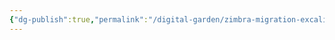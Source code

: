 ```yaml
---
{"dg-publish":true,"permalink":"/digital-garden/zimbra-migration-excalidraw/","tags":["excalidraw"]}
---
```

<style> .container {font-family: sans-serif; text-align: center;} .button-wrapper button {z-index: 1;height: 40px; width: 100px; margin: 10px;padding: 5px;} .excalidraw .App-menu_top .buttonList { display: flex;} .excalidraw-wrapper { height: 800px; margin: 50px; position: relative;} :root[dir="ltr"] .excalidraw .layer-ui__wrapper .zen-mode-transition.App-menu_bottom--transition-left {transform: none;} </style><script src="https://cdn.jsdelivr.net/npm/react@17/umd/react.production.min.js"></script><script src="https://cdn.jsdelivr.net/npm/react-dom@17/umd/react-dom.production.min.js"></script><script type="text/javascript" src="https://cdn.jsdelivr.net/npm/@excalidraw/excalidraw@0/dist/excalidraw.production.min.js"></script><div id="Zimbra_Migrationexcalidraw.md"></div><script>(function(){const InitialData={"type":"excalidraw","version":2,"source":"https://github.com/zsviczian/obsidian-excalidraw-plugin/releases/tag/2.0.2","elements":[{"type":"rectangle","version":319,"versionNonce":898937360,"isDeleted":false,"id":"iq3Qh6oHLPuf_gsxiv6eB","fillStyle":"hachure","strokeWidth":1,"strokeStyle":"solid","roughness":1,"opacity":100,"angle":0,"x":-897.8829393718546,"y":-477.70450695076755,"strokeColor":"#1e1e1e","backgroundColor":"transparent","width":272,"height":87,"seed":28373621,"groupIds":[],"frameId":"r7iLV1slqW8E9rJmO40bN","roundness":{"type":3},"boundElements":[],"updated":1700344393751,"link":null,"locked":false},{"type":"text","version":158,"versionNonce":1918103568,"isDeleted":false,"id":"Q8lOZLnI","fillStyle":"hachure","strokeWidth":1,"strokeStyle":"solid","roughness":1,"opacity":100,"angle":0,"x":-860,"y":-460,"strokeColor":"#1e1e1e","backgroundColor":"transparent","width":221.259765625,"height":50,"seed":1626637813,"groupIds":[],"frameId":"r7iLV1slqW8E9rJmO40bN","roundness":null,"boundElements":[{"id":"nEV8N1EYBO9bPkDLxiLAr","type":"arrow"},{"id":"gPQPl01xyvRiCWuFdnGJM","type":"arrow"},{"id":"GBhAGGj8ah8osDVohyFXQ","type":"arrow"}],"updated":1700344393751,"link":null,"locked":false,"fontSize":20,"fontFamily":1,"text":"What To Keep In Mind\nBefore Migration","rawText":"What To Keep In Mind\nBefore Migration","textAlign":"left","verticalAlign":"top","containerId":null,"originalText":"What To Keep In Mind\nBefore Migration","lineHeight":1.25,"baseline":43},{"type":"rectangle","version":129,"versionNonce":1377003536,"isDeleted":false,"id":"uOKFaSWed9B8Tnox9uHQa","fillStyle":"hachure","strokeWidth":1,"strokeStyle":"solid","roughness":1,"opacity":100,"angle":0,"x":-927.0656344877762,"y":-301.7288837039104,"strokeColor":"#1e1e1e","backgroundColor":"transparent","width":79,"height":35,"seed":841062779,"groupIds":[],"frameId":"r7iLV1slqW8E9rJmO40bN","roundness":{"type":3},"boundElements":[{"id":"rfBNvKyq","type":"text"}],"updated":1700344393751,"link":null,"locked":false},{"type":"text","version":132,"versionNonce":965469712,"isDeleted":false,"id":"rfBNvKyq","fillStyle":"hachure","strokeWidth":1,"strokeStyle":"solid","roughness":1,"opacity":100,"angle":0,"x":-922.0055987822097,"y":-296.7288837039104,"strokeColor":"#1e1e1e","backgroundColor":"transparent","width":68.87992858886719,"height":25,"seed":1123626043,"groupIds":[],"frameId":"r7iLV1slqW8E9rJmO40bN","roundness":null,"boundElements":[],"updated":1700344393751,"link":null,"locked":false,"fontSize":20,"fontFamily":1,"text":"Backup","rawText":"Backup","textAlign":"center","verticalAlign":"middle","containerId":"uOKFaSWed9B8Tnox9uHQa","originalText":"Backup","lineHeight":1.25,"baseline":18},{"type":"rectangle","version":154,"versionNonce":1497670672,"isDeleted":false,"id":"4a7tNZtwxSbmJCJuV9FfI","fillStyle":"hachure","strokeWidth":1,"strokeStyle":"solid","roughness":1,"opacity":100,"angle":0,"x":-806.259312195877,"y":-300.7288837039104,"strokeColor":"#1e1e1e","backgroundColor":"transparent","width":98,"height":35,"seed":957023221,"groupIds":[],"frameId":"r7iLV1slqW8E9rJmO40bN","roundness":{"type":3},"boundElements":[{"id":"ksSujKiq","type":"text"}],"updated":1700344393751,"link":null,"locked":false},{"type":"text","version":157,"versionNonce":1060479504,"isDeleted":false,"id":"ksSujKiq","fillStyle":"hachure","strokeWidth":1,"strokeStyle":"solid","roughness":1,"opacity":100,"angle":0,"x":-800.9992719126739,"y":-295.7288837039104,"strokeColor":"#1e1e1e","backgroundColor":"transparent","width":87.47991943359375,"height":25,"seed":1337920821,"groupIds":[],"frameId":"r7iLV1slqW8E9rJmO40bN","roundness":null,"boundElements":[],"updated":1700344393751,"link":null,"locked":false,"fontSize":20,"fontFamily":1,"text":"Downtime","rawText":"Downtime","textAlign":"center","verticalAlign":"middle","containerId":"4a7tNZtwxSbmJCJuV9FfI","originalText":"Downtime","lineHeight":1.25,"baseline":18},{"type":"rectangle","version":468,"versionNonce":2052513808,"isDeleted":false,"id":"nKoJQm5kO1SFatRzoZY9h","fillStyle":"hachure","strokeWidth":1,"strokeStyle":"solid","roughness":1,"opacity":100,"angle":0,"x":-670.7136384168965,"y":-306.852510879888,"strokeColor":"#1e1e1e","backgroundColor":"transparent","width":96,"height":35,"seed":467741787,"groupIds":[],"frameId":"r7iLV1slqW8E9rJmO40bN","roundness":{"type":3},"boundElements":[{"id":"UgQzuJ7v","type":"text"},{"id":"nEV8N1EYBO9bPkDLxiLAr","type":"arrow"},{"id":"y2Wvi-_KIgaw_ri5cTZNj","type":"arrow"}],"updated":1700344393751,"link":null,"locked":false},{"type":"text","version":523,"versionNonce":2057330192,"isDeleted":false,"id":"UgQzuJ7v","fillStyle":"hachure","strokeWidth":1,"strokeStyle":"solid","roughness":1,"opacity":100,"angle":0,"x":-665.6035920301778,"y":-301.852510879888,"strokeColor":"#1e1e1e","backgroundColor":"transparent","width":85.7799072265625,"height":25,"seed":1470690549,"groupIds":[],"frameId":"r7iLV1slqW8E9rJmO40bN","roundness":null,"boundElements":[],"updated":1700344393751,"link":null,"locked":false,"fontSize":20,"fontFamily":1,"text":"Approach","rawText":"Approach","textAlign":"center","verticalAlign":"middle","containerId":"nKoJQm5kO1SFatRzoZY9h","originalText":"Approach","lineHeight":1.25,"baseline":18},{"type":"rectangle","version":125,"versionNonce":393419504,"isDeleted":false,"id":"QagbgcEW8AWpcQwPDnh5j","fillStyle":"hachure","strokeWidth":1,"strokeStyle":"solid","roughness":1,"opacity":100,"angle":0,"x":-500,"y":-380,"strokeColor":"#1e1e1e","backgroundColor":"transparent","width":444,"height":60,"seed":1678291963,"groupIds":[],"frameId":"z3yoOkJibmjE45TCNz4JK","roundness":{"type":3},"boundElements":[{"id":"WY0pu1e4","type":"text"},{"id":"y2Wvi-_KIgaw_ri5cTZNj","type":"arrow"}],"updated":1700344416698,"link":null,"locked":false},{"type":"text","version":220,"versionNonce":554978320,"isDeleted":false,"id":"WY0pu1e4","fillStyle":"hachure","strokeWidth":1,"strokeStyle":"solid","roughness":1,"opacity":100,"angle":0,"x":-494.759765625,"y":-375,"strokeColor":"#1e1e1e","backgroundColor":"transparent","width":433.51953125,"height":50,"seed":1288076507,"groupIds":[],"frameId":"z3yoOkJibmjE45TCNz4JK","roundness":null,"boundElements":[],"updated":1700344416698,"link":null,"locked":false,"fontSize":20,"fontFamily":1,"text":"Service migration followed by data migration\n","rawText":"Service migration followed by data migration\n","textAlign":"center","verticalAlign":"middle","containerId":"QagbgcEW8AWpcQwPDnh5j","originalText":"Service migration followed by data migration\n","lineHeight":1.25,"baseline":43},{"type":"arrow","version":752,"versionNonce":1389311865,"isDeleted":false,"id":"nEV8N1EYBO9bPkDLxiLAr","fillStyle":"hachure","strokeWidth":1,"strokeStyle":"solid","roughness":1,"opacity":100,"angle":0,"x":-720.6729949461201,"y":-402,"strokeColor":"#1e1e1e","backgroundColor":"transparent","width":75.78430752452084,"height":87.14748912011203,"seed":1772969595,"groupIds":[],"frameId":"r7iLV1slqW8E9rJmO40bN","roundness":{"type":2},"boundElements":[],"updated":1700521910559,"link":null,"locked":false,"startBinding":{"elementId":"Q8lOZLnI","gap":8,"focus":0},"endBinding":{"elementId":"nKoJQm5kO1SFatRzoZY9h","gap":8,"focus":0},"lastCommittedPoint":null,"startArrowhead":null,"endArrowhead":"arrow","points":[[0,0],[75.78430752452084,87.14748912011203]]},{"type":"arrow","version":210,"versionNonce":709914364,"isDeleted":false,"id":"gPQPl01xyvRiCWuFdnGJM","fillStyle":"hachure","strokeWidth":1,"strokeStyle":"solid","roughness":1,"opacity":100,"angle":0,"x":-752.1096483879751,"y":-402,"strokeColor":"#1e1e1e","backgroundColor":"transparent","width":3.985051486137877,"height":94.765625,"seed":721921109,"groupIds":[],"frameId":"r7iLV1slqW8E9rJmO40bN","roundness":{"type":2},"boundElements":[],"updated":1700519593154,"link":null,"locked":false,"startBinding":{"elementId":"Q8lOZLnI","focus":0,"gap":8},"endBinding":null,"lastCommittedPoint":null,"startArrowhead":null,"endArrowhead":"arrow","points":[[0,0],[-8.433352756922659,101.58695799127162]]},{"type":"arrow","version":211,"versionNonce":155358757,"isDeleted":false,"id":"GBhAGGj8ah8osDVohyFXQ","fillStyle":"hachure","strokeWidth":1,"strokeStyle":"solid","roughness":1,"opacity":100,"angle":0,"x":-787.2626641781644,"y":-402,"strokeColor":"#1e1e1e","backgroundColor":"transparent","width":60.403247929620306,"height":93.6876716030028,"seed":1126324571,"groupIds":[],"frameId":"r7iLV1slqW8E9rJmO40bN","roundness":{"type":2},"boundElements":[],"updated":1700519593154,"link":null,"locked":false,"startBinding":{"elementId":"Q8lOZLnI","focus":0,"gap":8},"endBinding":null,"lastCommittedPoint":null,"startArrowhead":null,"endArrowhead":"arrow","points":[[0,0],[-116.64813876736093,101.58695799127162]]},{"type":"arrow","version":441,"versionNonce":1764700921,"isDeleted":false,"id":"y2Wvi-_KIgaw_ri5cTZNj","fillStyle":"hachure","strokeWidth":1,"strokeStyle":"solid","roughness":1,"opacity":100,"angle":0,"x":-572.5294801120785,"y":-304.54130988151644,"strokeColor":"#1e1e1e","backgroundColor":"transparent","width":67.08854805202253,"height":35.9249605169515,"seed":404144987,"groupIds":[],"frameId":null,"roundness":{"type":2},"boundElements":[],"updated":1700521910563,"link":null,"locked":false,"startBinding":{"elementId":"nKoJQm5kO1SFatRzoZY9h","gap":2.18415830481797,"focus":0.2704445676769288},"endBinding":{"elementId":"QagbgcEW8AWpcQwPDnh5j","gap":5.440932060056014,"focus":0.7540252482798587},"lastCommittedPoint":null,"startArrowhead":null,"endArrowhead":"arrow","points":[[0,0],[67.08854805202253,-35.9249605169515]]},{"type":"frame","version":57,"versionNonce":85029143,"isDeleted":false,"id":"r7iLV1slqW8E9rJmO40bN","fillStyle":"solid","strokeWidth":2,"strokeStyle":"solid","roughness":0,"opacity":100,"angle":0,"x":-940,"y":-520,"strokeColor":"#bbb","backgroundColor":"transparent","width":400,"height":280,"seed":83401744,"groupIds":[],"frameId":null,"roundness":null,"boundElements":[],"updated":1700521334721,"link":null,"locked":false,"customData":{"frameColor":{"stroke":"#0D2D57","fill":"#164F9A","nameColor":"#1D66C7"}},"name":null},{"type":"frame","version":17,"versionNonce":504444471,"isDeleted":false,"id":"JbM2HH6bXPDk_quiZUoaj","fillStyle":"solid","strokeWidth":2,"strokeStyle":"solid","roughness":0,"opacity":100,"angle":0,"x":-700,"y":-320,"strokeColor":"#bbb","backgroundColor":"transparent","width":160,"height":60,"seed":78516752,"groupIds":[],"frameId":null,"roundness":null,"boundElements":[],"updated":1700521334721,"link":null,"locked":false,"customData":{"frameColor":{"stroke":"#0D2D57","fill":"#164F9A","nameColor":"#1D66C7"}},"name":null},{"type":"frame","version":30,"versionNonce":1226528599,"isDeleted":false,"id":"z3yoOkJibmjE45TCNz4JK","fillStyle":"solid","strokeWidth":2,"strokeStyle":"solid","roughness":0,"opacity":100,"angle":0,"x":-520,"y":-400,"strokeColor":"#bbb","backgroundColor":"transparent","width":480,"height":100,"seed":470945008,"groupIds":[],"frameId":null,"roundness":null,"boundElements":[],"updated":1700521334721,"link":null,"locked":false,"customData":{"frameColor":{"stroke":"#0D2D57","fill":"#164F9A","nameColor":"#1D66C7"}},"name":null},{"type":"image","version":31,"versionNonce":2032238457,"isDeleted":false,"id":"5D07FHTN","fillStyle":"hachure","strokeWidth":1,"strokeStyle":"solid","roughness":1,"opacity":100,"angle":0,"x":-500,"y":-140,"strokeColor":"#000000","backgroundColor":"transparent","width":500,"height":157,"seed":48813,"groupIds":[],"frameId":"JvZxXR2r3PhDRKPu1HFvL","roundness":null,"boundElements":[],"updated":1700519856982,"link":null,"locked":false,"status":"pending","fileId":"4307bc2aec830b4c1e7bcb50c3b5b5dc5890a12d","scale":[1,1]},{"type":"frame","version":38,"versionNonce":209998967,"isDeleted":false,"id":"JvZxXR2r3PhDRKPu1HFvL","fillStyle":"solid","strokeWidth":2,"strokeStyle":"solid","roughness":0,"opacity":60,"angle":0,"x":-500,"y":-160,"strokeColor":"#bbb","backgroundColor":"transparent","width":500,"height":200,"seed":1970911895,"groupIds":[],"frameId":null,"roundness":null,"boundElements":[],"updated":1700521334721,"link":null,"locked":false,"customData":{"frameColor":{"stroke":"#0D2D57","fill":"#164F9A","nameColor":"#1D66C7"}},"name":null}],"appState":{"theme":"dark","viewBackgroundColor":"#f5faff","currentItemStrokeColor":"#1e1e1e","currentItemBackgroundColor":"transparent","currentItemFillStyle":"hachure","currentItemStrokeWidth":1,"currentItemStrokeStyle":"solid","currentItemRoughness":1,"currentItemOpacity":100,"currentItemFontFamily":1,"currentItemFontSize":20,"currentItemTextAlign":"left","currentItemStartArrowhead":null,"currentItemEndArrowhead":"arrow","scrollX":985.6521739130434,"scrollY":638.9402173913043,"zoom":{"value":1.1500000000000001},"currentItemRoundness":"round","gridSize":20,"gridColor":{"Bold":"#8AC4FFFF","Regular":"#D1E8FFFF"},"currentStrokeOptions":null,"previousGridSize":null,"frameRendering":{"enabled":true,"clip":true,"name":true,"outline":true}},"files":{}};InitialData.scrollToContent=true;App=()=>{const e=React.useRef(null),t=React.useRef(null),[n,i]=React.useState({width:void 0,height:void 0});return React.useEffect(()=>{i({width:t.current.getBoundingClientRect().width,height:t.current.getBoundingClientRect().height});const e=()=>{i({width:t.current.getBoundingClientRect().width,height:t.current.getBoundingClientRect().height})};return window.addEventListener("resize",e),()=>window.removeEventListener("resize",e)},[t]),React.createElement(React.Fragment,null,React.createElement("div",{className:"excalidraw-wrapper",ref:t},React.createElement(ExcalidrawLib.Excalidraw,{ref:e,width:n.width,height:n.height,initialData:InitialData,viewModeEnabled:!0,zenModeEnabled:!0,gridModeEnabled:!1})))},excalidrawWrapper=document.getElementById("Zimbra_Migrationexcalidraw.md");ReactDOM.render(React.createElement(App),excalidrawWrapper);})();</script>